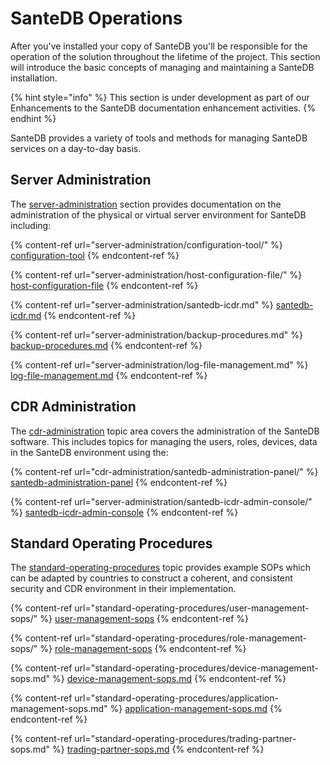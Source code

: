 # SanteDB Operations

After you've installed your copy of SanteDB you'll be responsible for the operation of the solution throughout the lifetime of the project. This section will introduce the basic concepts of managing and maintaining a SanteDB installation.

{% hint style="info" %}
This section is under development as part of our Enhancements to the SanteDB documentation enhancement activities.
{% endhint %}

SanteDB provides a variety of tools and methods for managing SanteDB services on a day-to-day basis.

## Server Administration

The [server-administration](server-administration/ "mention") section provides documentation on the administration of the physical or virtual server environment for SanteDB including:

{% content-ref url="server-administration/configuration-tool/" %}
[configuration-tool](server-administration/configuration-tool/)
{% endcontent-ref %}

{% content-ref url="server-administration/host-configuration-file/" %}
[host-configuration-file](server-administration/host-configuration-file/)
{% endcontent-ref %}

{% content-ref url="server-administration/santedb-icdr.md" %}
[santedb-icdr.md](server-administration/santedb-icdr.md)
{% endcontent-ref %}

{% content-ref url="server-administration/backup-procedures.md" %}
[backup-procedures.md](server-administration/backup-procedures.md)
{% endcontent-ref %}

{% content-ref url="server-administration/log-file-management.md" %}
[log-file-management.md](server-administration/log-file-management.md)
{% endcontent-ref %}

## CDR Administration

The [cdr-administration](cdr-administration/ "mention") topic area covers the administration of the SanteDB software. This includes topics for managing the users, roles, devices, data in the SanteDB environment using the:

{% content-ref url="cdr-administration/santedb-administration-panel/" %}
[santedb-administration-panel](cdr-administration/santedb-administration-panel/)
{% endcontent-ref %}

{% content-ref url="server-administration/santedb-icdr-admin-console/" %}
[santedb-icdr-admin-console](server-administration/santedb-icdr-admin-console/)
{% endcontent-ref %}

## Standard Operating Procedures

The [standard-operating-procedures](standard-operating-procedures/ "mention") topic provides example SOPs which can be adapted by countries to construct a coherent, and consistent security and CDR environment in their implementation.

{% content-ref url="standard-operating-procedures/user-management-sops/" %}
[user-management-sops](standard-operating-procedures/user-management-sops/)
{% endcontent-ref %}

{% content-ref url="standard-operating-procedures/role-management-sops/" %}
[role-management-sops](standard-operating-procedures/role-management-sops/)
{% endcontent-ref %}

{% content-ref url="standard-operating-procedures/device-management-sops.md" %}
[device-management-sops.md](standard-operating-procedures/device-management-sops.md)
{% endcontent-ref %}

{% content-ref url="standard-operating-procedures/application-management-sops.md" %}
[application-management-sops.md](standard-operating-procedures/application-management-sops.md)
{% endcontent-ref %}

{% content-ref url="standard-operating-procedures/trading-partner-sops.md" %}
[trading-partner-sops.md](standard-operating-procedures/trading-partner-sops.md)
{% endcontent-ref %}
